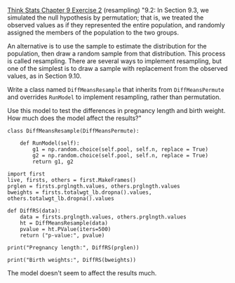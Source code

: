 [Think Stats Chapter 9 Exercise 2](http://greenteapress.com/thinkstats2/html/thinkstats2010.html#toc90) (resampling)
"9.2: In Section 9.3, we simulated the null hypothesis by permutation; that is, we treated the observed values as if they represented the entire population, and randomly assigned the members of the population to the two groups.

An alternative is to use the sample to estimate the distribution for the population, then draw a random sample from that distribution. This process is called resampling. There are several ways to implement resampling, but one of the simplest is to draw a sample with replacement from the observed values, as in Section 9.10.

Write a class named `DiffMeansResample` that inherits from `DiffMeansPermute` and overrides `RunModel` to implement resampling, rather than permutation.

Use this model to test the differences in pregnancy length and birth weight. How much does the model affect the results?"

```{python}
class DiffMeansResample(DiffMeansPermute):
    
    def RunModel(self):
        g1 = np.random.choice(self.pool, self.n, replace = True)
        g2 = np.random.choice(self.pool, self.n, replace = True)
        return g1, g2

```
```{python}
import first
live, firsts, others = first.MakeFrames()
prglen = firsts.prglngth.values, others.prglngth.values
bweights = firsts.totalwgt_lb.dropna().values, others.totalwgt_lb.dropna().values

def DiffRS(data):
    data = firsts.prglngth.values, others.prglngth.values
    ht = DiffMeansResample(data)
    pvalue = ht.PValue(iters=500)
    return ("p-value:", pvalue)
    
print("Pregnancy length:", DiffRS(prglen))

print("Birth weights:", DiffRS(bweights))
```

The model doesn't seem to affect the results much.
